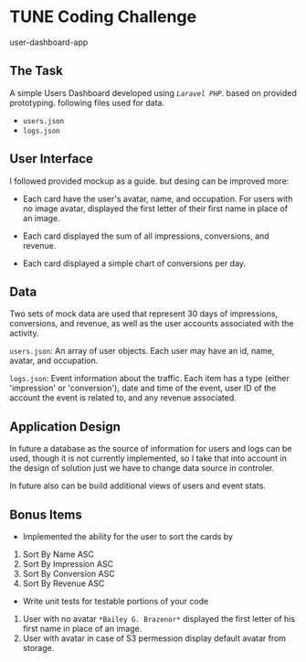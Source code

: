 # TUNE Coding Challenge
user-dashboard-app

## The Task

A simple Users Dashboard developed using *`Laravel PHP`*. based on provided prototyping. following files used for data.
* `users.json`
* `logs.json`

## User Interface
I followed provided mockup as a guide. but desing can be improved more:

* Each card have the user's avatar, name, and occupation. For users with no image avatar, displayed the first letter of their first name in place of an image.

* Each card displayed the sum of all impressions, conversions, and revenue.

* Each card displayed a simple chart of conversions per day.

## Data

Two sets of mock data are used that represent 30 days of impressions, conversions, and revenue, as well as the user accounts associated with the activity.

`users.json`: An array of user objects. Each user may have an id, name, avatar, and occupation.

`logs.json`: Event information about the traffic. Each item has a type (either 'impression' or 'conversion'), date and time of the event, user ID of the account the event is related to, and any revenue associated.

## Application Design

In future a database as the source of information for users and logs can be used, though it is not currently implemented, so I take that into account in the design of solution just we have to change data source in controler.

In future also can be build additional views of users and event stats.

## Bonus Items

* Implemented the ability for the user to sort the cards by 
1. Sort By Name ASC
2. Sort By Impression ASC
3. Sort By Conversion ASC
4. Sort By Revenue ASC

* Write unit tests for testable portions of your code
1. User with no avatar `*Bailey G. Brazenor*` displayed the first letter of his first name in place of an image.
2. User with avatar in case of S3 permession display default avatar from storage.

